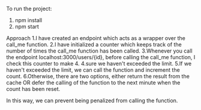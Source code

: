 To run the project:

1. npm install
2. npm start

Approach
1.I have created an endpoint which acts as a wrapper over the call_me function.
2.I have initialized a counter which keeps track of the number of times the call_me function has been called.
3.Whenever you call the endpoint localhost:3000/users/{id}, before calling the call_me function, I check this counter to make 4. 4.sure we haven't exceeded the limit.
5.If we haven't exceeded the limit, we can call the function and increment the count.
6.Otherwise, there are two options, either return the result from the cache OR defer the calling of the function to the next minute when the count has been reset.

In this way, we can prevent being penalized from calling the function.
